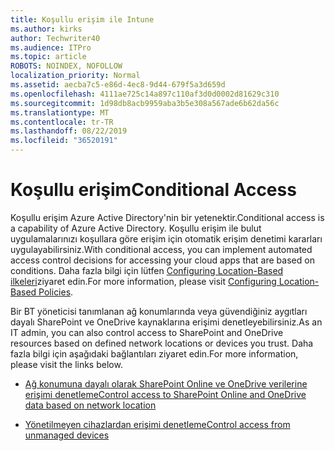 ```yaml
---
title: Koşullu erişim ile Intune
ms.author: kirks
author: Techwriter40
ms.audience: ITPro
ms.topic: article
ROBOTS: NOINDEX, NOFOLLOW
localization_priority: Normal
ms.assetid: aecba7c5-e86d-4ec8-9d44-679f5a3d659d
ms.openlocfilehash: 4111ae725c14a897c110af3d0d0002d81629c310
ms.sourcegitcommit: 1d98db8acb9959aba3b5e308a567ade6b62da56c
ms.translationtype: MT
ms.contentlocale: tr-TR
ms.lasthandoff: 08/22/2019
ms.locfileid: "36520191"
---
```

# <a name="conditional-access"></a><span data-ttu-id="6f7d8-102">Koşullu erişim</span><span class="sxs-lookup"><span data-stu-id="6f7d8-102">Conditional Access</span></span>

<span data-ttu-id="6f7d8-103">Koşullu erişim Azure Active Directory'nin bir yetenektir.</span><span class="sxs-lookup"><span data-stu-id="6f7d8-103">Conditional access is a capability of Azure Active Directory.</span></span> <span data-ttu-id="6f7d8-104">Koşullu erişim ile bulut uygulamalarınızı koşullara göre erişim için otomatik erişim denetimi kararları uygulayabilirsiniz.</span><span class="sxs-lookup"><span data-stu-id="6f7d8-104">With conditional access, you can implement automated access control decisions for accessing your cloud apps that are based on conditions.</span></span> <span data-ttu-id="6f7d8-105">Daha fazla bilgi için lütfen [Configuring Location-Based ilkeleri](https://docs.microsoft.com/azure/active-directory/conditional-access/overview)ziyaret edin.</span><span class="sxs-lookup"><span data-stu-id="6f7d8-105">For more information, please visit [Configuring Location-Based Policies](https://docs.microsoft.com/azure/active-directory/conditional-access/overview).</span></span>

<span data-ttu-id="6f7d8-106">Bir BT yöneticisi tanımlanan ağ konumlarında veya güvendiğiniz aygıtları dayalı SharePoint ve OneDrive kaynaklarına erişimi denetleyebilirsiniz.</span><span class="sxs-lookup"><span data-stu-id="6f7d8-106">As an IT admin, you can also control access to SharePoint and OneDrive resources based on defined network locations or devices you trust.</span></span> <span data-ttu-id="6f7d8-107">Daha fazla bilgi için aşağıdaki bağlantıları ziyaret edin.</span><span class="sxs-lookup"><span data-stu-id="6f7d8-107">For more information, please visit the links below.</span></span>

- [<span data-ttu-id="6f7d8-108">Ağ konumuna dayalı olarak SharePoint Online ve OneDrive verilerine erişimi denetleme</span><span class="sxs-lookup"><span data-stu-id="6f7d8-108">Control access to SharePoint Online and OneDrive data based on network location</span></span>](https://docs.microsoft.com/sharepoint/control-access-based-on-network-location)

- [<span data-ttu-id="6f7d8-109">Yönetilmeyen cihazlardan erişimi denetleme</span><span class="sxs-lookup"><span data-stu-id="6f7d8-109">Control access from unmanaged devices</span></span>](https://docs.microsoft.com/sharepoint/control-access-from-unmanaged-devices)

